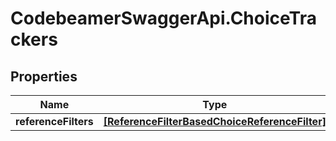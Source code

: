 # CodebeamerSwaggerApi.ChoiceTrackers

## Properties
Name | Type | Description | Notes
------------ | ------------- | ------------- | -------------
**referenceFilters** | [**[ReferenceFilterBasedChoiceReferenceFilter]**](ReferenceFilterBasedChoiceReferenceFilter.md) |  | [optional] 
